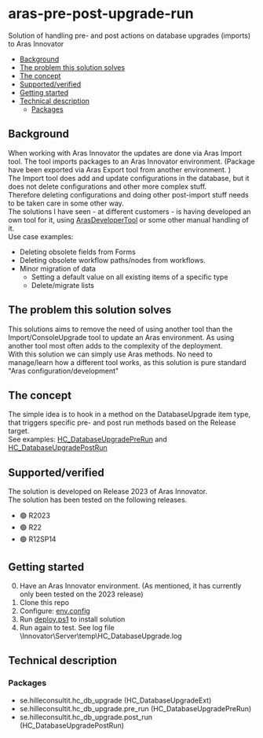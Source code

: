 # aras-pre-post-upgrade-run

Solution of handling pre- and post actions on database upgrades (imports) to Aras Innovator

- [Background](#background)
- [The problem this solution solves](#the-problem-this-solution-solves)
- [The concept](#the-concept)
- [Supported/verified](#supportedverified)
- [Getting started](#getting-started)
- [Technical description](#technical-description)
  - [Packages](#packages)

## Background

When working with Aras Innovator the updates are done via Aras Import tool. The tool imports packages to an Aras Innovator environment. (Package have been exported via Aras Export tool from another environment. )  
The Import tool does add and update configurations in the database, but it does not delete configurations and other more complex stuff.  
Therefore deleting configurations and doing other post-import stuff needs to be taken care in some other way.  
The solutions I have seen - at different customers - is having developed an own tool for it, using [ArasDeveloperTool](https://github.com/polyfacet/ArasDeveloperTool) or some other manual handling of it.  
Use case examples:  

- Deleting obsolete fields from Forms
- Deleting obsolete workflow paths/nodes from workflows.
- Minor migration of data
  - Setting a default value on all existing items of a specific type
  - Delete/migrate lists

## The problem this solution solves

This solutions aims to remove the need of using another tool than the Import/ConsoleUpgrade tool to update an Aras environment. As using another tool most often adds to the complexity of the deployment.  
With this solution we can simply use Aras methods. No need to manage/learn how a different tool works, as this solution is pure standard "Aras configuration/development"

## The concept

The simple idea is to hook in a method on the DatabaseUpgrade item type, that triggers specific pre- and post run methods based on the Release target.  
See examples: [HC_DatabaseUpgradePreRun](./src/packages/pre_run/Import/Method/HC_DatabaseUpgradePreRun.xml) and [HC_DatabaseUpgradePostRun](./src/packages/post_run/Import/Method/HC_DatabaseUpgradePostRun.xml)

## Supported/verified

The solution is developed on Release 2023 of Aras Innovator.  
The solution has been tested on the following releases.

- 🟢 R2023
- 🟢 R22
- 🟢 R12SP14

## Getting started

0. Have an Aras Innovator environment. (As mentioned, it has currently only been tested on the 2023 release)
1. Clone this repo
2. Configure: [env.config](./scripts/deploy/env.config)
3. Run [deploy.ps1](./scripts/deploy/deploy.ps1) to install solution
4. Run again to test. See log file <installpath>\Innovator\Server\temp\HC_DatabaseUpgrade.log

## Technical description

### Packages

- se.hilleconsultit.hc_db_upgrade (HC_DatabaseUpgradeExt)
- se.hilleconsultit.hc_db_upgrade.pre_run (HC_DatabaseUpgradePreRun)
- se.hilleconsultit.hc_db_upgrade.post_run (HC_DatabaseUpgradePostRun)
